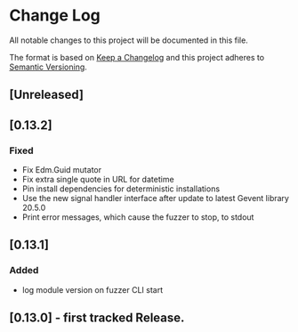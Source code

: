 # Change Log
All notable changes to this project will be documented in this file.

The format is based on [Keep a Changelog](http://keepachangelog.com/)
and this project adheres to [Semantic Versioning](http://semver.org/).

## [Unreleased]

## [0.13.2]

### Fixed

- Fix Edm.Guid mutator 
- Fix extra single quote in URL for datetime
- Pin install dependencies for deterministic installations
- Use the new signal handler interface after update to latest Gevent library 20.5.0
- Print error messages, which cause the fuzzer to stop, to stdout

## [0.13.1]

### Added
- log module version on fuzzer CLI start

## [0.13.0] - first tracked Release.
